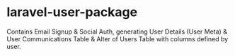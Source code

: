 # laravel-user-package
Contains Email Signup &amp; Social Auth, generating User Details (User Meta) &amp; User Communications Table &amp; Alter of Users Table with columns defined by user.
